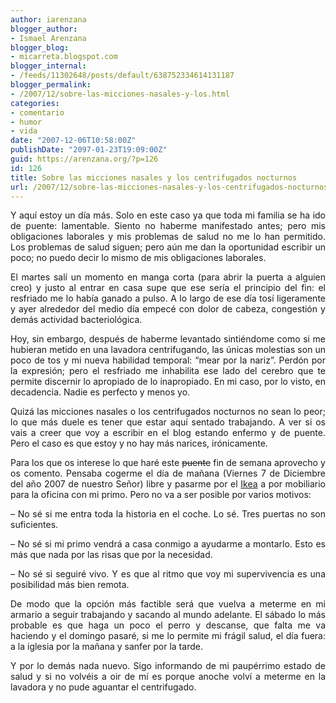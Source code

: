 ```yaml
---
author: iarenzana
blogger_author:
- Ismael Arenzana
blogger_blog:
- micarreta.blogspot.com
blogger_internal:
- /feeds/11302648/posts/default/638752334614131187
blogger_permalink:
- /2007/12/sobre-las-micciones-nasales-y-los.html
categories:
- comentario
- humor
- vida
date: "2007-12-06T10:58:00Z"
publishDate: "2097-01-23T19:09:00Z"
guid: https://arenzana.org/?p=126
id: 126
title: Sobre las micciones nasales y los centrifugados nocturnos
url: /2007/12/sobre-las-micciones-nasales-y-los-centrifugados-nocturnos/
---
```

<p style="text-align: justify;">
  Y aquí estoy un día más. Solo en este caso ya que toda mi familia se ha ido de puente: lamentable. Siento no haberme manifestado antes; pero mis obligaciones laborales y mis problemas de salud no me lo han permitido. Los problemas de salud siguen; pero aún me dan la oportunidad escribir un poco; no puedo decir lo mismo de mis obligaciones laborales.
</p>

<p style="text-align: justify;">
  El martes salí un momento en manga corta (para abrir la puerta a alguien creo) y justo al entrar en casa supe que ese sería el principio del fin: el resfriado me lo había ganado a pulso. A lo largo de ese día tosí ligeramente y ayer alrededor del medio día empecé con dolor de cabeza, congestión y demás actividad bacteriológica.
</p>

<p style="text-align: justify;">
  Hoy, sin embargo, después de haberme levantado sintiéndome como si me hubieran metido en una lavadora centrifugando, las únicas molestias son un poco de tos y mi nueva habilidad temporal: &#8220;mear por la nariz&#8221;. Perdón por la expresión; pero el resfriado me inhabilita ese lado del cerebro que te permite discernir lo apropiado de lo inapropiado. En mi caso, por lo visto, en decadencia. Nadie es perfecto y menos yo.
</p>

<p style="text-align: justify;">
  Quizá las micciones nasales o los centrifugados nocturnos no sean lo peor; lo que más duele es tener que estar aquí sentado trabajando. A ver si os vais a creer que voy a escribir en el blog estando enfermo y de puente. Pero el caso es que estoy y no hay más narices, irónicamente.
</p>

<p style="text-align: justify;">
  <p style="text-align: justify;">
    Para los que os interese lo que haré este <span style="text-decoration: line-through;">puente</span> fin de semana aprovecho y os comento. Pensaba cogerme el día de mañana (Viernes 7 de Diciembre del año 2007 de nuestro Señor) libre y pasarme por el <a href="http://ikea.es/">Ikea</a> a por mobiliario para la oficina con mi primo. Pero no va a ser posible por varios motivos:
  </p>
  
  <p style="text-align: justify;">
    &#8211; No sé si me entra toda la historia en el coche. Lo sé. Tres puertas no son suficientes.
  </p>
  
  <p style="text-align: justify;">
    &#8211; No sé si mi primo vendrá a casa conmigo a ayudarme a montarlo. Esto es más que nada por las risas que por la necesidad.
  </p>
  
  <p style="text-align: justify;">
    &#8211; No sé si seguiré vivo. Y es que al ritmo que voy mi supervivencia es una posibilidad más bien remota.
  </p>
  
  <p style="text-align: justify;">
    De modo que la opción más factible será que vuelva a meterme en mi armario a seguir trabajando y sacando al mundo adelante. El sábado lo más probable es que haga un poco el perro y descanse, que falta me va haciendo y el domingo pasaré, si me lo permite mi frágil salud, el día fuera: a la iglesia por la mañana y sanfer por la tarde.
  </p>
  
  <p style="text-align: justify;">
    Y por lo demás nada nuevo. Sigo informando de mi paupérrimo estado de salud y si no volvéis a oir de mí es porque anoche volví a meterme en la lavadora y no pude aguantar el centrifugado.
  </p>
